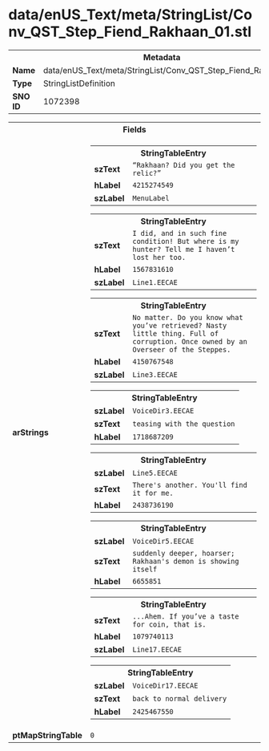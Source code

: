 <h1>data/enUS_Text/meta/StringList/Conv_QST_Step_Fiend_Rakhaan_01.stl</h1><table><tr><th colspan="100%">Metadata</th></tr><tr><td><b>Name</b></td><td>data/enUS_Text/meta/StringList/Conv_QST_Step_Fiend_Rakhaan_01.stl</td></tr><tr><td><b>Type</b></td><td>StringListDefinition</td></tr><tr><td><b>SNO ID</b></td><td>1072398</td></tr></table>

<table><tr><th colspan="100%">Fields</th></tr><tr><td><b>arStrings</b></td><td><table><tr><th colspan="100%">StringTableEntry</th></tr><tr><td><b>szText</b></td><td><code>“Rakhaan? Did you get the relic?”</code></td></tr><tr><td><b>hLabel</b></td><td><code>4215274549</code></td></tr><tr><td><b>szLabel</b></td><td><code>MenuLabel</code></td></tr></table>


<table><tr><th colspan="100%">StringTableEntry</th></tr><tr><td><b>szText</b></td><td><code>I did, and in such fine condition! But where is my hunter? Tell me I haven’t lost her too.</code></td></tr><tr><td><b>hLabel</b></td><td><code>1567831610</code></td></tr><tr><td><b>szLabel</b></td><td><code>Line1.EECAE</code></td></tr></table>


<table><tr><th colspan="100%">StringTableEntry</th></tr><tr><td><b>szText</b></td><td><code>No matter. Do you know what you’ve retrieved? Nasty little thing. Full of corruption. Once owned by an Overseer of the Steppes.</code></td></tr><tr><td><b>hLabel</b></td><td><code>4150767548</code></td></tr><tr><td><b>szLabel</b></td><td><code>Line3.EECAE</code></td></tr></table>


<table><tr><th colspan="100%">StringTableEntry</th></tr><tr><td><b>szLabel</b></td><td><code>VoiceDir3.EECAE</code></td></tr><tr><td><b>szText</b></td><td><code>teasing with the question</code></td></tr><tr><td><b>hLabel</b></td><td><code>1718687209</code></td></tr></table>


<table><tr><th colspan="100%">StringTableEntry</th></tr><tr><td><b>szLabel</b></td><td><code>Line5.EECAE</code></td></tr><tr><td><b>szText</b></td><td><code>There's another. You'll find it for me.</code></td></tr><tr><td><b>hLabel</b></td><td><code>2438736190</code></td></tr></table>


<table><tr><th colspan="100%">StringTableEntry</th></tr><tr><td><b>szLabel</b></td><td><code>VoiceDir5.EECAE</code></td></tr><tr><td><b>szText</b></td><td><code>suddenly deeper, hoarser; Rakhaan's demon is showing itself</code></td></tr><tr><td><b>hLabel</b></td><td><code>6655851</code></td></tr></table>


<table><tr><th colspan="100%">StringTableEntry</th></tr><tr><td><b>szText</b></td><td><code>...Ahem. If you’ve a taste for coin, that is.</code></td></tr><tr><td><b>hLabel</b></td><td><code>1079740113</code></td></tr><tr><td><b>szLabel</b></td><td><code>Line17.EECAE</code></td></tr></table>


<table><tr><th colspan="100%">StringTableEntry</th></tr><tr><td><b>szLabel</b></td><td><code>VoiceDir17.EECAE</code></td></tr><tr><td><b>szText</b></td><td><code>back to normal delivery</code></td></tr><tr><td><b>hLabel</b></td><td><code>2425467550</code></td></tr></table>


</td></tr><tr><td><b>ptMapStringTable</b></td><td><code>0</code></td></tr></table>

